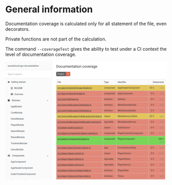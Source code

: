 # General information

Documentation coverage is calculated only for all statement of the file, even decorators.

Private functions are not part of the calculation.

The command `--coverageTest` gives the ability to test under a CI context the level of documentation coverage.

![screenshot](../assets/img/screenshots/8.png)
